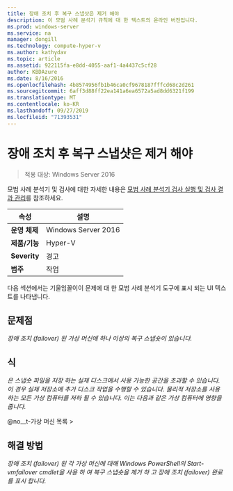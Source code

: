 ```yaml
---
title: 장애 조치 후 복구 스냅샷은 제거 해야
description: 이 모범 사례 분석기 규칙에 대 한 텍스트의 온라인 버전입니다.
ms.prod: windows-server
ms.service: na
manager: dongill
ms.technology: compute-hyper-v
ms.author: kathydav
ms.topic: article
ms.assetid: 922115fa-e8dd-4055-aaf1-4a4437c5cf28
author: KBDAzure
ms.date: 8/16/2016
ms.openlocfilehash: 4b8574956fb1b46ca0cf9678187fffcd68c2d261
ms.sourcegitcommit: 6aff3d88ff22ea141a6ea6572a5ad8dd6321f199
ms.translationtype: MT
ms.contentlocale: ko-KR
ms.lasthandoff: 09/27/2019
ms.locfileid: "71393531"
---
```

# <a name="recovery-snapshots-should-be-removed-after-failover"></a>장애 조치 후 복구 스냅샷은 제거 해야

>적용 대상: Windows Server 2016

모범 사례 분석기 및 검사에 대한 자세한 내용은 [모범 사례 분석기 검사 실행 및 검사 결과 관리](https://go.microsoft.com/fwlink/p/?LinkID=223177)를 참조하세요.  
  
|속성|설명|  
|-|-|  
|**운영 체제**|Windows Server 2016| 
|**제품/기능**|Hyper-V|  
|**Severity**|경고|  
|**범주**|작업|  
  
다음 섹션에서는 기울임꼴이이 문제에 대 한 모범 사례 분석기 도구에 표시 되는 UI 텍스트를 나타냅니다.  
  
## <a name="issue"></a>**문제점**  
*장애 조치 (failover) 된 가상 머신에 하나 이상의 복구 스냅숏이 있습니다.*  
  
## <a name="impact"></a>**식**  
*은 스냅숏 파일을 저장 하는 실제 디스크에서 사용 가능한 공간을 초과할 수 있습니다. 이 경우 실제 저장소에 추가 디스크 작업을 수행할 수 있습니다. 물리적 저장소를 사용 하는 모든 가상 컴퓨터를 저하 될 수 있습니다. 이는 다음과 같은 가상 컴퓨터에 영향을 줍니다.*  
  
@no__t-가상 머신 목록 >  
  
## <a name="resolution"></a>**해결 방법**  
*장애 조치 (failover) 된 각 가상 머신에 대해 Windows PowerShell의 Start-vmfailover cmdlet을 사용 하 여 복구 스냅숏을 제거 하 고 장애 조치 (failover) 완료를 표시 합니다.*  
  



